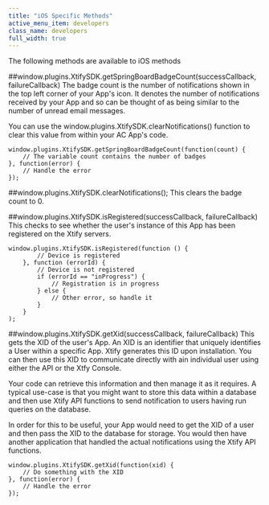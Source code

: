 ```yaml
---
title: "iOS Specific Methods"
active_menu_item: developers
class_name: developers
full_width: true
---
```


The following methods are available to iOS methods


##window.plugins.XtifySDK.getSpringBoardBadgeCount(successCallback, failureCallback)
The badge count is the number of notifications shown in the top left corner of your App's icon. It denotes the number of notifications received by your App and so can be thought of as being similar to the number of unread email messages.

You can use the window.plugins.XtifySDK.clearNotifications() function to clear this value from within your AC App's code.

    window.plugins.XtifySDK.getSpringBoardBadgeCount(function(count) {
        // The variable count contains the number of badges
    }, function(error) {
        // Handle the error
    });


##window.plugins.XtifySDK.clearNotifications();
This clears the badge count to 0.


##window.plugins.XtifySDK.isRegistered(successCallback, failureCallback)
This checks to see whether the user's instance of this App has been registered on the Xtify servers.

    window.plugins.XtifySDK.isRegistered(function () {
            // Device is registered
        }, function (errorId) {
            // Device is not registered
            if (errorId == "inProgress") {
                // Registration is in progress
            } else {
                // Other error, so handle it
            }
        }
    );


##window.plugins.XtifySDK.getXid(successCallback, failureCallback)
This gets the XID of the user's App. An XID is an identifier that uniquely identifies a User within a specific App. Xtify generates this ID upon installation. You can then use this XID to communicate directly with ain individual user using either the API or the Xtfy Console.

Your code can retrieve this information and then manage it as it requires. A typical use-case is that you might want to store this data within a database and then use Xtify API functions to send notification to users having run queries on the database.

In order for this to be useful, your App would need to get the XID of a user and then pass the XID to the database for storage. You would then have another application that handled the actual notifications using the Xtify API functions.


    window.plugins.XtifySDK.getXid(function(xid) {
    	// Do something with the XID
	}, function(error) {
	    // Handle the error
	});


